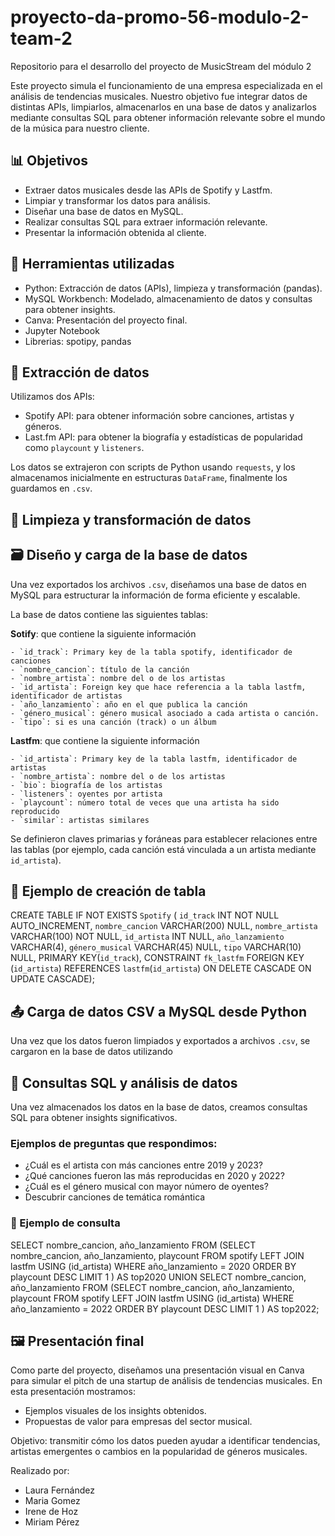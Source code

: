 # proyecto-da-promo-56-modulo-2-team-2
Repositorio para el desarrollo del proyecto de MusicStream del módulo 2

Este proyecto simula el funcionamiento de una empresa especializada en el análisis de tendencias musicales. Nuestro objetivo fue integrar datos de distintas APIs, limpiarlos, almacenarlos en una base de datos y analizarlos mediante consultas SQL para obtener información relevante sobre el mundo de la música para nuestro cliente.

## 📊 Objetivos

- Extraer datos musicales desde las APIs de Spotify y Lastfm.
- Limpiar y transformar los datos para análisis.
- Diseñar una base de datos en MySQL.
- Realizar consultas SQL para extraer información relevante.
- Presentar la información obtenida al cliente.

## 🔧 Herramientas utilizadas

- Python: Extracción de datos (APIs), limpieza y transformación (pandas).
- MySQL Workbench: Modelado, almacenamiento de datos y consultas para obtener insights.
- Canva: Presentación del proyecto final.
- Jupyter Notebook
- Librerias: spotipy, pandas

## 🔌 Extracción de datos

Utilizamos dos APIs:

- Spotify API: para obtener información sobre canciones, artistas y géneros.
- Last.fm API: para obtener la biografía y estadísticas de popularidad como `playcount` y `listeners`.

Los datos se extrajeron con scripts de Python usando `requests`, y los almacenamos inicialmente en estructuras `DataFrame`, finalmente los guardamos en `.csv`.

## 🧹 Limpieza y transformación de datos



## 🗃️ Diseño y carga de la base de datos

Una vez exportados los archivos `.csv`, diseñamos una base de datos en MySQL para estructurar la información de forma eficiente y escalable.

La base de datos contiene las siguientes tablas:

**Sotify**: que contiene la siguiente información

    - `id_track`: Primary key de la tabla spotify, identificador de canciones
    - `nombre_cancion`: título de la canción
    - `nombre_artista`: nombre del o de los artistas 
    - `id_artista`: Foreign key que hace referencia a la tabla lastfm, identificador de artistas
    - `año_lanzamiento`: año en el que publica la canción
    - `género_musical`: género musical asociado a cada artista o canción.
    - `tipo`: si es una canción (track) o un álbum

**Lastfm**: que contiene la siguiente información

    - `id_artista`: Primary key de la tabla lastfm, identificador de artistas
    - `nombre_artista`: nombre del o de los artistas 
    - `bio`: biografía de los artistas
    - `listeners`: oyentes por artista
    - `playcount`: número total de veces que una artista ha sido reproducido
    - `similar`: artistas similares

Se definieron claves primarias y foráneas para establecer relaciones entre las tablas (por ejemplo, cada canción está vinculada a un artista mediante `id_artista`).

## 🧾 Ejemplo de creación de tabla

CREATE TABLE IF NOT EXISTS `Spotify` (
  `id_track` INT NOT NULL AUTO_INCREMENT,
  `nombre_cancion` VARCHAR(200) NULL,
  `nombre_artista` VARCHAR(100) NOT NULL,
  `id_artista` INT NULL,
  `año_lanzamiento` VARCHAR(4),
  `género_musical` VARCHAR(45) NULL,
  `tipo` VARCHAR(10) NULL,
  PRIMARY KEY(`id_track`),
  CONSTRAINT `fk_lastfm`
    FOREIGN KEY (`id_artista`)
    REFERENCES `lastfm`(`id_artista`)
	ON DELETE CASCADE
    ON UPDATE CASCADE);

## 📤 Carga de datos CSV a MySQL desde Python

Una vez que los datos fueron limpiados y exportados a archivos `.csv`, se cargaron en la base de datos utilizando 

## 🧠 Consultas SQL y análisis de datos

Una vez almacenados los datos en la base de datos, creamos consultas SQL para obtener insights significativos.

### Ejemplos de preguntas que respondimos:

-  ¿Cuál es el artista con más canciones entre 2019 y 2023?
-  ¿Qué canciones fueron las más reproducidas en 2020 y 2022?
-  ¿Cuál es el género musical con mayor número de oyentes?
-  Descubrir canciones de temática romántica


### 🧪 Ejemplo de consulta

SELECT nombre_cancion, año_lanzamiento
FROM (SELECT nombre_cancion, año_lanzamiento, playcount
				  FROM spotify
				  LEFT JOIN lastfm USING (id_artista)
				  WHERE año_lanzamiento = 2020
				  ORDER BY playcount DESC
				  LIMIT 1
				) AS top2020
UNION
SELECT nombre_cancion, año_lanzamiento
FROM (SELECT nombre_cancion, año_lanzamiento, playcount
				  FROM spotify
				  LEFT JOIN lastfm USING (id_artista)
				  WHERE año_lanzamiento = 2022
				  ORDER BY playcount DESC
				  LIMIT 1
				) AS top2022;

## 🖼️ Presentación final

Como parte del proyecto, diseñamos una presentación visual en Canva para simular el pitch de una startup de análisis de tendencias musicales. En esta presentación mostramos:

- Ejemplos visuales de los insights obtenidos.
- Propuestas de valor para empresas del sector musical.

Objetivo: transmitir cómo los datos pueden ayudar a identificar tendencias, artistas emergentes o cambios en la popularidad de géneros musicales.



Realizado por:
 - Laura Fernández
 - Maria Gomez
 - Irene de Hoz
 - Miriam Pérez